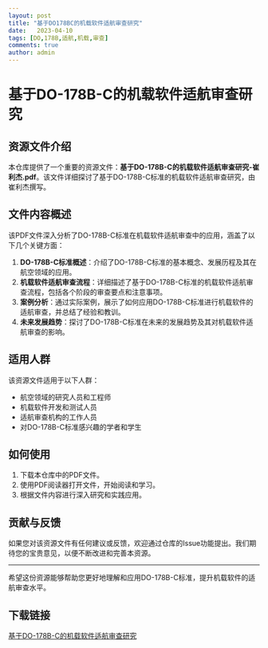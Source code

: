 ```yaml
---
layout: post
title: "基于DO178BC的机载软件适航审查研究"
date:   2023-04-10
tags: [DO,178B,适航,机载,审查]
comments: true
author: admin
---
```

# 基于DO-178B-C的机载软件适航审查研究

## 资源文件介绍

本仓库提供了一个重要的资源文件：**基于DO-178B-C的机载软件适航审查研究-崔利杰.pdf**。该文件详细探讨了基于DO-178B-C标准的机载软件适航审查研究，由崔利杰撰写。

## 文件内容概述

该PDF文件深入分析了DO-178B-C标准在机载软件适航审查中的应用，涵盖了以下几个关键方面：

1. **DO-178B-C标准概述**：介绍了DO-178B-C标准的基本概念、发展历程及其在航空领域的应用。
2. **机载软件适航审查流程**：详细描述了基于DO-178B-C标准的机载软件适航审查流程，包括各个阶段的审查要点和注意事项。
3. **案例分析**：通过实际案例，展示了如何应用DO-178B-C标准进行机载软件的适航审查，并总结了经验和教训。
4. **未来发展趋势**：探讨了DO-178B-C标准在未来的发展趋势及其对机载软件适航审查的影响。

## 适用人群

该资源文件适用于以下人群：

- 航空领域的研究人员和工程师
- 机载软件开发和测试人员
- 适航审查机构的工作人员
- 对DO-178B-C标准感兴趣的学者和学生

## 如何使用

1. 下载本仓库中的PDF文件。
2. 使用PDF阅读器打开文件，开始阅读和学习。
3. 根据文件内容进行深入研究和实践应用。

## 贡献与反馈

如果您对该资源文件有任何建议或反馈，欢迎通过仓库的Issue功能提出。我们期待您的宝贵意见，以便不断改进和完善本资源。

---

希望这份资源能够帮助您更好地理解和应用DO-178B-C标准，提升机载软件的适航审查水平。

## 下载链接

[基于DO-178B-C的机载软件适航审查研究](https://pan.quark.cn/s/d959c85b169d)